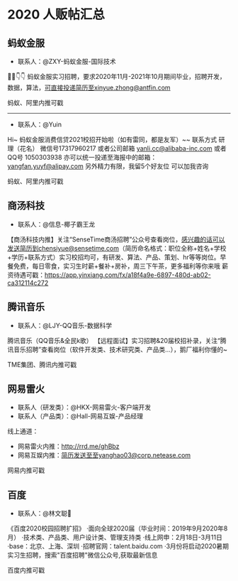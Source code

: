 # 2020 人贩帖汇总

## 蚂蚁金服

* 联系人：@ZXY-蚂蚁金服-国际技术 

📢📢👇👇
蚂蚁金服实习招聘，要求2020年11月-2021年10月期间毕业，招聘开发，数据，算法，可直接投递简历至xinyue.zhong@antfin.com

蚂蚁、阿里内推可戳

***

* 联系人：@Yuin 

Hi~ 蚂蚁金服消费信贷2021校招开始啦（如有雷同，都是友军）~~
联系方式 研理（花名） 微信号17317960217 或者公司邮箱 yanli.cc@alibaba-inc.com 或者QQ号 1050303938
亦可以统一投递至海报中的邮箱：yangfan.yuyf@alipay.com 
另外精力有限，我留5个好友位 可以加我咨询

蚂蚁、阿里内推可戳

## 商汤科技

* 联系人：@信息-椰子霸王龙 

【商汤科技内推】关注“SenseTime商汤招聘”公众号查看岗位，感兴趣的话可以发送简历到chensiyue@sensetime.com（简历命名格式：职位全称+姓名+学校+学历+联系方式）实习校招均可，有研发、算法、产品、策划、hr等等岗位。早餐免费，每日零食，实习生时薪+餐补+房补，周三下午茶，更多福利等你来哦 
薪资待遇可戳：https://app.yinxiang.com/fx/a18f4a9e-6897-480d-ab02-ca312114c272

## 腾讯音乐

* 联系人：@LJY-QQ音乐-数据科学

腾讯音乐（QQ音乐&全民k歌）
【远程面试】实习招聘&20届校招补录，关注“腾讯音乐招聘”查看岗位（软件开发类、技术研究类、产品类…），鹅厂福利你懂的~

TME集团、腾讯内推可戳

## 网易雷火

* 联系人（研发类）：@HKX-网易雷火-客户端开发 
* 联系人（产品类）：@Hall-网易互娱-产品经理 


线上通道：
- 网易雷火内推：http://rrd.me/ghBbz
- 网易互娱内推：简历发送至至yanghao03@corp.netease.com

网易内推可戳

## 百度

* 联系人：@林文聪🐳

《百度2020校园招聘扩招》
·面向全球2020届（毕业时间：2019年9月2020年8月）
·技术类、产品类、用户设计类、管理支持类
·线上网申：2月18日-3月11日
·base：北京、上海、深圳
·招聘官网：talent.baidu.com 
·3月份将启动2020暑期实习生招聘，搜索"百度招聘"微信公众号,获取最新信息

百度内推可戳
